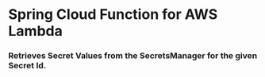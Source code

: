 # Spring Cloud Function for AWS Lambda
### Retrieves Secret Values from the SecretsManager for the given Secret Id.
